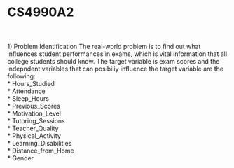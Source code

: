 # CS4990A2
<br>
<br>
1) Problem Identification
The real-world problem is to find out what influences student performances in exams, which is vital information that all college students should know. The target variable is exam scores and the indepndent variables that can posibiliy influence the target variable are the following:
<br>
* Hours_Studied
<br>
* Attendance
<br>
* Sleep_Hours
<br>
* Previous_Scores
<br>
* Motivation_Level
<br>
* Tutoring_Sessions
<br>
* Teacher_Quality
<br>
* Physical_Activity
<br>
* Learning_Disabilities
<br>
* Distance_from_Home
<br>
* Gender
<br>
